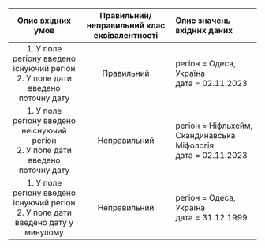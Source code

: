 |                                  Опис вхідних умов                                   | Правильний/неправильний клас еквівалентності | Опис значень вхідних даних                                        |
| :----------------------------------------------------------------------------------: | :------------------------------------------: | :---------------------------------------------------------------- |
|  1. У поле регіону введено існуючий регіон <br>2. У поле дати введено поточну дату   |                  Правильний                  | регіон = Одеса, Україна <br>дата = 02.11.2023                     |
| 1. У поле регіону введено неіснуючий регіон <br>2. У поле дати введено поточну дату  |                 Неправильний                 | регіон = Ніфльхейм, Скандинавська Міфологія <br>дата = 02.11.2023 |
| 1. У поле регіону введено існуючий регіон <br>2. У поле дати введено дату у минулому |                 Неправильний                 | регіон = Одеса, Україна <br>дата = 31.12.1999                     |
